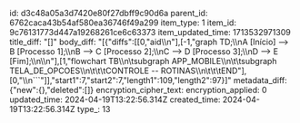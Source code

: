 id: d3c48a05a3d7420e80f27dbff9c90d6a
parent_id: 6762caca43b54af580ea36746f49a299
item_type: 1
item_id: 9c76131773d447a19268261ce6c63373
item_updated_time: 1713532971309
title_diff: "[]"
body_diff: "[{\"diffs\":[[0,\"aid\\\n\"],[-1,\"graph TD;\\\nA [Início] --> B [Processo 1];\\\nB --> C [Processo 2];\\\nC --> D [Processo 3];\\\nD --> E [Fim];\\\n\\\n\"],[1,\"flowchart TB\\\n\\tsubgraph APP_MOBILE\\\n\\t\\tsubgraph TELA_DE_OPCOES\\\n\\t\\t\\tCONTROLE -- ROTINAS\\\n\\t\\t\\tEND\"],[0,\"\\\n```\"]],\"start1\":7,\"start2\":7,\"length1\":109,\"length2\":97}]"
metadata_diff: {"new":{},"deleted":[]}
encryption_cipher_text: 
encryption_applied: 0
updated_time: 2024-04-19T13:22:56.314Z
created_time: 2024-04-19T13:22:56.314Z
type_: 13